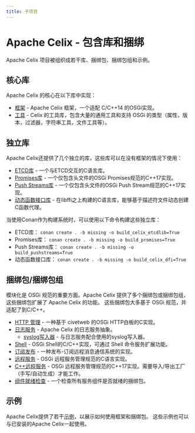 ```yaml
---
title: 子项目
---
```


<!--
Licensed to the Apache Software Foundation (ASF) under one or more
contributor license agreements.  See the NOTICE file distributed with
this work for additional information regarding copyright ownership.
The ASF licenses this file to You under the Apache License, Version 2.0
(the "License"); you may not use this file except in compliance with
the License.  You may obtain a copy of the License at
   
    http://www.apache.org/licenses/LICENSE-2.0

Unless required by applicable law or agreed to in writing, software
distributed under the License is distributed on an "AS IS" BASIS,
WITHOUT WARRANTIES OR CONDITIONS OF ANY KIND, either express or implied.
See the License for the specific language governing permissions and
limitations under the License.
-->

# Apache Celix - 包含库和捆绑

Apache Celix 项目被组织成若干库、捆绑包、捆绑包组和示例。

## 核心库
Apache Celix 的核心在以下库中实现：

* [框架](../libs/framework) - Apache Celix 框架，一个适配 C/C++14 的OSGi实现。
* [工具](../libs/utils/README.md) - Celix 的工具库，包含大量的通用工具和支持 OSGi 的类型（属性，版本，过滤器，字符串工具，文件工具等）。

## 独立库
Apache Celix还提供了几个独立的库，这些库可以在没有框架的情况下使用：

* [ETCD库](../libs/etcdlib/README.md) - 一个与ETCD交互的C语言库。
* [Promises库](../libs/promises/README.md) - 一个仅包含头文件的OSGi Promises规范的C++17实现。
* [Push Streams库](../libs/pushstreams/README.md) - 一个仅包含头文件的OSGi Push Stream规范的C++17实现。
* [动态函数接口库](../libs/dfi/README.md) - 在libffi之上构建的C语言库，能够基于描述符文件动态创建C函数代理。

当使用Conan作为构建系统时，可以使用以下命令构建这些独立库：

* ETCD库： `conan create . -b missing -o build_celix_etcdlib=True`
* Promises库： `conan create . -b missing -o build_promises=True`
* Push Streams库： `conan create . -b missing -o build_pushstreams=True`
* 动态函数接口库： `conan create . -b missing -o build_celix_dfi=True`

## 捆绑包/捆绑包组
模块化是 OSGi 规范的重要方面。Apache Celix 提供了多个捆绑包或捆绑包组，这些捆绑包扩展了 Apache Celix 的功能。
这些捆绑包大多基于 OSGi 规范，并适配了到C/C++。

* [HTTP 管理](../bundles/http_admin/README.md) - 一种基于 civetweb 的OSGi HTTP白板的C实现。
* [日志服务](../bundles/logging/README.md) - Apache Celix 的日志服务抽象。
    * [syslog写入器](../bundles/logging/log_writers/README.md) - 与日志服务配合使用的syslog写入器。
* [Shell](../bundles/shell/README.md) - OSGi Shell的C/C++实现，可通过 Shell 命令服务扩展功能。
* [订阅发布](../bundles/pubsub/README.md) - 一种发布-订阅远程消息通信系统的实现。
* [远程服务](../bundles/remote_services/README.md) - OSGi 远程服务管理规范的C语言实现。
* [C++远程服务](../bundles/cxx_remote_services/README.md) - OSGi 远程服务管理规范的C++17实现。需要导入/导出工厂（手写/自动生成）才能工作。
* [组件就绪检查](../bundles/components_ready_check/README.md) - 一个检查所有服务组件是否就绪的捆绑包。

## 示例
Apache Celix提供了若干[示例](../examples/celix-examples)，以展示如何使用框架和捆绑包。
这些示例也可以与已安装的Apache Celix一起使用。

